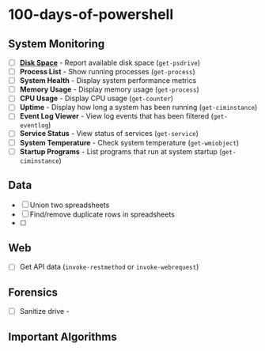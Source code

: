 # 100-days-of-powershell

## System Monitoring
- [ ] [**Disk Space**](./Scripts/Get-FreeDiskSpace.ps1) - Report available disk space  (`get-psdrive`)
- [ ] **Process List** - Show running processes  (`get-process`)
- [ ] **System Health** - Display system performance metrics 
- [ ] **Memory Usage** - Display memory usage  (`get-process`)
- [ ] **CPU Usage** - Display CPU usage  (`get-counter`)
- [ ] **Uptime** - Display how long a system has been running (`get-ciminstance`)
- [ ] **Event Log Viewer** - View log events that has been filtered (`get-eventlog`)
- [ ] **Service Status** - View status of services (`get-service`)
- [ ] **System Temperature** - Check system temperature (`get-wmiobject`)
- [ ] **Startup Programs** - List programs that run at system startup (`get-ciminstance`)

## Data
- [ ] Union two spreadsheets
- [ ] Find/remove duplicate rows in spreadsheets
- [ ] 

## Web
- [ ] Get API data (`invoke-restmethod` or `invoke-webrequest`)

## Forensics
- [ ] Sanitize drive - 

## Important Algorithms